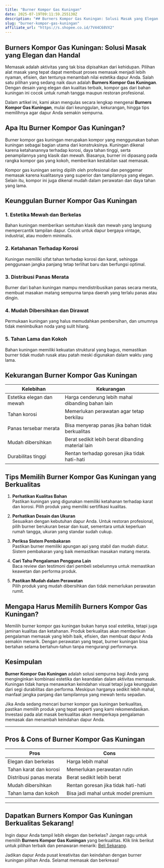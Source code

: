```yaml
---
title: "Burner Kompor Gas Kuningan"
date: 2025-07-19T09:11:59.255130Z
description: "## Burners Kompor Gas Kuningan: Solusi Masak yang Elegan dan Handal..."
slug: "burner-kompor-gas-kuningan"
affiliate_url: "https://s.shopee.co.id/7V44C68VX2"
---
```

## Burners Kompor Gas Kuningan: Solusi Masak yang Elegan dan Handal

Memasak adalah aktivitas yang tak bisa dipisahkan dari kehidupan. Pilihan alat masak yang tepat dapat membuat proses memasak menjadi lebih nyaman, efisien, dan tentunya menambah nilai estetika dapur Anda. Salah satu pilihan yang sedang naik daun adalah **Burners Kompor Gas Kuningan**. Dengan desain yang elegan dan kualitas terbaik, kompor gas dari bahan kuningan ini cocok untuk rumah tangga maupun restoran profesional.

Dalam artikel ini, kami akan mengulas secara lengkap mengenai **Burners Kompor Gas Kuningan**, mulai dari keunggulan, kekurangan, hingga tips memilihnya agar dapur Anda semakin sempurna.

## Apa Itu Burner Kompor Gas Kuningan?

Burner kompor gas kuningan merupakan kompor yang menggunakan bahan kuningan sebagai bagian utama dari konstruksinya. Kuningan dikenal karena ketahanannya terhadap korosi, daya tahan tinggi, serta penampilannya yang klasik dan mewah. Biasanya, burner ini dipasang pada rangka kompor gas yang kokoh, memberikan kestabilan saat memasak.

Kompor gas kuningan sering dipilih oleh profesional dan penggemar memasak karena kualitasnya yang superior dan tampilannya yang elegan. Selain itu, kompor ini juga dikenal mudah dalam perawatan dan daya tahan yang lama.

## Keunggulan Burner Kompor Gas Kuningan

### 1. Estetika Mewah dan Berkelas
Bahan kuningan memberikan sentuhan klasik dan mewah yang langsung mempercantik tampilan dapur. Cocok untuk dapur bergaya vintage, industrial, atau modern minimalis.

### 2. Ketahanan Terhadap Korosi
Kuningan memiliki sifat tahan terhadap korosi dan karat, sehingga penggunaan jangka panjang tetap terlihat baru dan berfungsi optimal.

### 3. Distribusi Panas Merata
Burner dari bahan kuningan mampu mendistribusikan panas secara merata, membuat masakan matang sempurna tanpa daerah yang terlalu panas atau dingin.

### 4. Mudah Dibersihkan dan Dirawat
Permukaan kuningan yang halus memudahkan pembersihan, dan umumnya tidak menimbulkan noda yang sulit hilang.

### 5. Tahan Lama dan Kokoh
Bahan kuningan memiliki kekuatan struktural yang bagus, memastikan burner tidak mudah rusak atau patah meski digunakan dalam waktu yang lama.

## Kekurangan Burner Kompor Gas Kuningan

| Kelebihan | Kekurangan |
|------------|-------------|
| Estetika elegan dan mewah | Harga cenderung lebih mahal dibanding bahan lain |
| Tahan korosi | Memerlukan perawatan agar tetap berkilau |
| Panas tersebar merata | Bisa menyerap panas jika bahan tidak berkualitas |
| Mudah dibersihkan | Berat sedikit lebih berat dibanding material lain |
| Durabilitas tinggi | Rentan terhadap goresan jika tidak hati-hati |

## Tips Memilih Burner Kompor Gas Kuningan yang Berkualitas

1. **Perhatikan Kualitas Bahan**  
Pastikan kuningan yang digunakan memiliki ketahanan terhadap karat dan korosi. Pilih produk yang memiliki sertifikasi kualitas.

2. **Perhatikan Desain dan Ukuran**  
Sesuaikan dengan kebutuhan dapur Anda. Untuk restoran profesional, pilih burner berukuran besar dan kuat, sementara untuk keperluan rumah tangga, ukuran yang standar sudah cukup.

3. **Periksa Sistem Pembakaran**  
Pastikan burner memiliki apungan api yang stabil dan mudah diatur. Sistem pembakaran yang baik memastikan masakan matang merata.

4. **Cari Tahu Pengalaman Pengguna Lain**  
Baca review dan testimoni dari pembeli sebelumnya untuk memastikan keawetan dan performa produk.

5. **Pastikan Mudah dalam Perawatan**  
Pilih produk yang mudah dibersihkan dan tidak memerlukan perawatan rumit.

## Mengapa Harus Memilih Burners Kompor Gas Kuningan?

Memilih burner kompor gas kuningan bukan hanya soal estetika, tetapi juga jaminan kualitas dan ketahanan. Produk berkualitas akan memberikan pengalaman memasak yang lebih baik, efisien, dan membuat dapur Anda semakin menarik. Dengan perawatan yang tepat, burner kuningan bisa bertahan selama bertahun-tahun tanpa mengurangi performanya.

## Kesimpulan

**Burner Kompor Gas Kuningan** adalah solusi sempurna bagi Anda yang menginginkan kombinasi estetika dan keandalan dalam aktivitas memasak. Kuningan tidak hanya menawarkan keindahan visual tetapi juga keunggulan dari segi durabilitas dan performa. Meskipun harganya sedikit lebih mahal, manfaat jangka panjang dan tampilannya yang mewah tentu sepadan.

Jika Anda sedang mencari burner kompor gas kuningan berkualitas, pastikan memilih produk yang tepat seperti yang kami rekomendasikan. Investasi pada alat masak berkualitas akan memperkaya pengalaman memasak dan menambah keindahan dapur Anda.

---

## Pros & Cons of Burner Kompor Gas Kuningan

| **Pros** | **Cons** |
|------------|--------------|
| Elegan dan berkelas | Harga lebih mahal |
| Tahan karat dan korosi | Memerlukan perawatan rutin |
| Distribusi panas merata | Berat sedikit lebih berat |
| Mudah dibersihkan | Rentan goresan jika tidak hati-hati |
| Tahan lama dan kokoh | Bisa jadi mahal untuk model premium |

---

## Dapatkan Burners Kompor Gas Kuningan Berkualitas Sekarang!

Ingin dapur Anda tampil lebih elegan dan berkelas? Jangan ragu untuk memilih **Burners Kompor Gas Kuningan** yang berkualitas. Klik link berikut untuk pilihan terbaik dan penawaran menarik: [Beli Sekarang](https://s.shopee.co.id/7V44C68VX2).

Jadikan dapur Anda pusat kreativitas dan keindahan dengan burner kuningan pilihan Anda. Selamat memasak dan berkreasi!